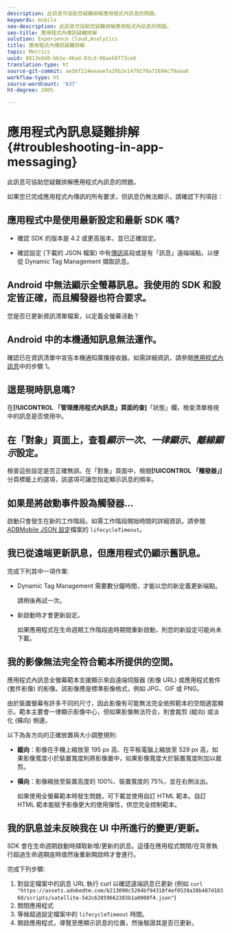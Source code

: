 ```yaml
---
description: 此訊息可協助您疑難排解應用程式內訊息的問題。
keywords: mobile
seo-description: 此訊息可協助您疑難排解應用程式內訊息的問題。
seo-title: 應用程式內傳訊疑難排解
solution: Experience Cloud,Analytics
title: 應用程式內傳訊疑難排解
topic: Metrics
uuid: 8813e8d8-bb1e-46ad-83cd-98ae68f73ce6
translation-type: ht
source-git-commit: ae16f224eeaeefa29b2e1479270a72694c79aaa0
workflow-type: ht
source-wordcount: '637'
ht-degree: 100%

---
```



# 應用程式內訊息疑難排解{#troubleshooting-in-app-messaging}

此訊息可協助您疑難排解應用程式內訊息的問題。

如果您已完成應用程式內傳訊的所有要求，但訊息仍無法顯示，請確認下列項目：

## 應用程式中是使用最新設定和最新 SDK 嗎?

* 確認 SDK 的版本是 4.2 或更高版本，並已正確設定。

* 確認設定 (下載的 JSON 檔案) 中有[傳訊](/help/using/in-app-messaging/in-app-messaging.md)區段或是有「訊息」遠端端點，以便從 Dynamic Tag Management 擷取訊息。

## Android 中無法顯示全螢幕訊息。我使用的 SDK 和設定皆正確，而且觸發器也符合要求。

您是否已更新資訊清單檔案，以定義全螢幕活動？

## Android 中的本機通知訊息無法運作。

確認已在資訊清單中宣告本機通知廣播接收器。如需詳細資訊，請參閱[應用程式內訊息](/help/android/messaging-main/messaging/messaging.md)中的步驟 1。

## 這是現時訊息嗎?

在&#x200B;**[!UICONTROL 「管理應用程式內訊息」頁面的查]**「狀態」欄，檢查清單檢視中的訊息是否使用中。

## 在「對象」頁面上，查看&#x200B;*顯示一次*、*一律顯示*、*離線顯示*&#x200B;設定。

檢查這些設定是否正確無誤。在「對象」頁面中，檢閱&#x200B;**[!UICONTROL 「觸發器」]**&#x200B;分頁標籤上的選項，該選項可讓您指定顯示訊息的頻率。

## 如果是將啟動事件設為觸發器...

啟動只會發生在新的工作階段。如需工作階段開始時間的詳細資訊，請參閱 [ADBMobile JSON 設定](/help/ios/configuration/json-config/json-config.md)檔案的 `lifecycleTimeout`。

## 我已從遠端更新訊息，但應用程式仍顯示舊訊息。

完成下列其中一項作業:

* Dynamic Tag Management 需要數分鐘時間，才能以您的新定義更新端點。

   請稍後再試一次。

* 新啟動時才會更新設定。

   如果應用程式在生命週期工作階段逾時期間重新啟動，則您的新設定可能尚未下載。

## 我的影像無法完全符合範本所提供的空間。

應用程式內訊息全螢幕範本支援顯示來自遠端伺服器 (影像 URL) 或應用程式套件 (套件影像) 的影像。該影像應是標準影像格式，例如 JPG、GIF 或 PNG。

由於裝置螢幕有許多不同的尺寸，因此影像有可能無法完全依照範本的空間適當顯示。範本主要會一律顯示影像中心，但如果影像無法符合，則會裁剪 (縱向) 或淡化 (橫向) 側邊。

以下為各方向的正確放置與大小調整規則:

* **縱向**：影像在手機上縮放至 195 px 高、在平板電腦上縮放至 529 px 高，如果影像寬度小於裝置寬度則將影像置中，如果影像寬度大於裝置寬度則加以裁剪。

* **橫向**：影像縮放至裝置高度的 100%、裝置寬度的 75%，並在右側淡出。

   如果使用全螢幕範本時發生問題，可下載並使用自訂 HTML 範本。自訂 HTML 範本能賦予影像更大的使用彈性，供您完全控制範本。

## 我的訊息並未反映我在 UI 中所進行的變更/更新。

SDK 會在生命週期啟動時擷取新增/更新的訊息。這僅在應用程式關閉/在背景執行超過生命週期逾時值然後重新開啟時才會進行。

完成下列步驟:

1. 對設定檔案中的訊息 URL 執行 curl 以確認遠端訊息已更新 (例如 `curl "https://assets.adobedtm.com/b213090c5204bf94318f4ef0539a38b487d10368/scripts/satellite-542c62859662383b1a0008f4.json"`)
1. 關閉應用程式
1. 等候超過設定檔案中的 `lifecycleTimeout` 時間。
1. 開啟應用程式，導覽至應顯示訊息的位置，然後驗證其是否已更新。